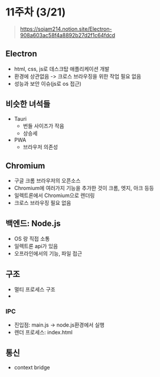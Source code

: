 # 11주차 (3/21)

> https://sojam214.notion.site/Electron-908a603ac58f4a8892b27d2f1c64fdcd

## Electron

- html, css, js로 데스크탑 애플리케이션 개발
- 환경에 상관없음 -> 크로스 브라우징을 위한 작업 필요 없음
- 성능과 보안 이슈(js로 os 접근)

## 비슷한 녀석들

- Tauri
  - 번들 사이즈가 작음
  - 상승세
- PWA
  - 브라우저 의존성

## Chromium

- 구글 크롬 브라우저의 오픈소스
- Chromium에 여러가지 기능을 추가한 것이 크롬, 엣지, 아크 등등
- 일렉트론에서 Chromium으로 렌더링
- 크로스 브라우징 필요 없음

## 백엔드: Node.js

- OS 랑 직접 소통
- 일렉트론 api가 있음
- 오프라인에서의 기능, 파일 접근

## 구조

- 멀티 프로세스 구조
-

### IPC

- 진입점: main.js -> node.js환경에서 실행
- 렌더 프로세스: index.html

## 통신

- context bridge
